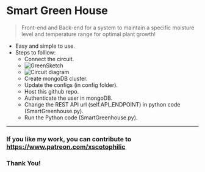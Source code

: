 # Smart Green House

> Front-end and Back-end for a system to maintain a specific moisture level and temperature range for optimal plant growth!

- Easy and simple to use.
- Steps to folllow:
  - Connect the circuit.
  - ![GreenSketch](https://user-images.githubusercontent.com/47301282/117006976-b1d70580-ad06-11eb-951b-cd6e2e09a551.jpg)
  - ![Circuit diagram](https://user-images.githubusercontent.com/47301282/117006745-6e7c9700-ad06-11eb-8775-879133c45fe1.png)
  - Create mongoDB cluster.
  - Update the configs (in config folder).
  - Host this github repo.
  - Authenticate the user in mongoDB.
  - Change the REST API url (self.API_ENDPOINT) in python code (SmartGreenhouse.py).
  - Run the Python code (SmartGreenhouse.py).

---

### If you like my work, you can contribute to https://www.patreon.com/xscotophilic

### Thank You!
